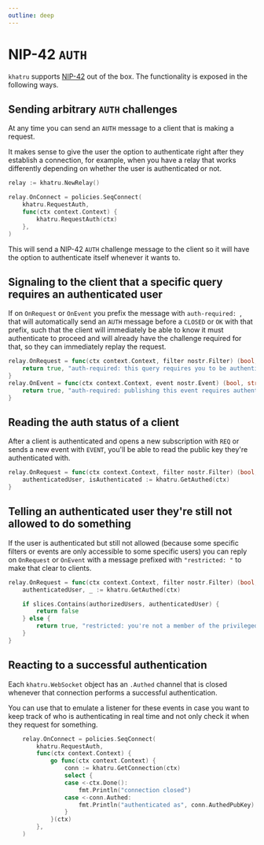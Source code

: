 ```yaml
---
outline: deep
---
```


# NIP-42 `AUTH`

`khatru` supports [NIP-42](https://nips.nostr.com/42) out of the box. The functionality is exposed in the following ways.

## Sending arbitrary `AUTH` challenges

At any time you can send an `AUTH` message to a client that is making a request.

It makes sense to give the user the option to authenticate right after they establish a connection, for example, when you have a relay that works differently depending on whether the user is authenticated or not.

```go
relay := khatru.NewRelay()

relay.OnConnect = policies.SeqConnect(
	khatru.RequestAuth,
	func(ctx context.Context) {
		khatru.RequestAuth(ctx)
	},
)
```

This will send a NIP-42 `AUTH` challenge message to the client so it will have the option to authenticate itself whenever it wants to.

## Signaling to the client that a specific query requires an authenticated user

If on `OnRequest` or `OnEvent` you prefix the message with `auth-required: `, that will automatically send an `AUTH` message before a `CLOSED` or `OK` with that prefix, such that the client will immediately be able to know it must authenticate to proceed and will already have the challenge required for that, so they can immediately replay the request.

```go
relay.OnRequest = func(ctx context.Context, filter nostr.Filter) (bool, string) {
	return true, "auth-required: this query requires you to be authenticated"
}
relay.OnEvent = func(ctx context.Context, event nostr.Event) (bool, string) {
	return true, "auth-required: publishing this event requires authentication"
}
```

## Reading the auth status of a client

After a client is authenticated and opens a new subscription with `REQ` or sends a new event with `EVENT`, you'll be able to read the public key they're authenticated with.

```go
relay.OnRequest = func(ctx context.Context, filter nostr.Filter) (bool, string) {
	authenticatedUser, isAuthenticated := khatru.GetAuthed(ctx)
}
```

## Telling an authenticated user they're still not allowed to do something

If the user is authenticated but still not allowed (because some specific filters or events are only accessible to some specific users) you can reply on `OnRequest` or `OnEvent` with a message prefixed with `"restricted: "` to make that clear to clients.

```go
relay.OnRequest = func(ctx context.Context, filter nostr.Filter) (bool, string) {
	authenticatedUser, _ := khatru.GetAuthed(ctx)

	if slices.Contains(authorizedUsers, authenticatedUser) {
		return false
	} else {
		return true, "restricted: you're not a member of the privileged group that can read that stuff"
	}
}
```

## Reacting to a successful authentication

Each `khatru.WebSocket` object has an `.Authed` channel that is closed whenever that connection performs a successful authentication.

You can use that to emulate a listener for these events in case you want to keep track of who is authenticating in real time and not only check it when they request for something.

```go
	relay.OnConnect = policies.SeqConnect(
		khatru.RequestAuth,
		func(ctx context.Context) {
			go func(ctx context.Context) {
				conn := khatru.GetConnection(ctx)
				select {
				case <-ctx.Done():
					fmt.Println("connection closed")
				case <-conn.Authed:
					fmt.Println("authenticated as", conn.AuthedPubKey)
				}
			}(ctx)
		},
	)
```

